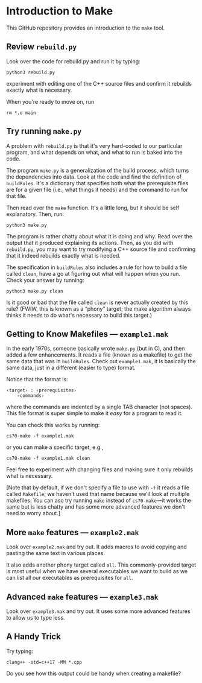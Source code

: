 # Introduction to Make

This GitHub repository provides an introduction to the `make` tool.

## Review `rebuild.py`

Look over the code for rebuild.py and run it by typing:

```
python3 rebuild.py
```

experiment with editing one of the C++ source files and confirm it rebuilds
exactly what is necessary.

When you're ready to move on, run

```
rm *.o main
```

## Try running `make.py`

A problem with `rebuild.py` is that it's very hard-coded to our particular
program, and what depends on what, and what to run is baked into the code.

The program `make.py` is a generalization of the build process, which turns
the dependencies into data.  Look at the code and find the definition of
`buildRules`.  It's a dictionary that specifies both what the prerequisite
files are for a given file (i.e., what things it needs) and the command to
run for that file.

Then read over the `make` function.  It's a little long, but it should be
self explanatory.  Then, run:

```
python3 make.py
```

The program is rather chatty about what it is doing and why.  Read over
the output that it produced explaining its actions.  Then, as you did with
`rebuild.py`, you may want to try modifying a C++ source file and confirming
that it indeed rebuilds exactly what is needed.

The specification in `buildRules` also includes a rule for how to build a file
called `clean`, have a go at figuring out what will happen when you run.
Check your answer by running:

```
python3 make.py clean
```

Is it good or bad that the file called `clean` is never actually created by
this rule?  (FWIW, this is known as a “phony” target; the make algorithm
always thinks it needs to do what's necessary to build this target.)

## Getting to Know Makefiles — `example1.mak`

In the early 1970s, someone basically wrote `make.py` (but in C), and then
added a few enhancements.  It reads a file (known as a makefile) to get the
same data that was in `buildRules`.  Check out `example1.mak`, it is basically
the same data, just in a different (easier to type) format.

Notice that the format is:

```
‹target› : ‹prerequisites›
    ‹commands›
```

where the commands are indented by a single TAB character (not spaces).  This
file format is super simple to make it _easy_ for a program to read it.

You can check this works by running:

```
cs70-make -f example1.mak
```

or you can make a specific target, e.g.,

```
cs70-make -f example1.mak clean
```

Feel free to experiment with changing files and making sure it only rebuilds
what is necessary.

[Note that by default, if we don't specify a file to use with `-f` it reads
a file called `Makefile`; we haven't used that name because we'll look at
multiple makefiles.  You can aso try running `make` instead of `cs70-make`—it
works the same but is less chatty and has some more advanced features we don't
need to worry about.]

## More `make` features — `example2.mak`

Look over `example2.mak` and try out.  It adds macros to avoid copying and
pasting the same text in various places.

It also adds another phony target called `all`.  This commonly-provided target
is most useful when we have several executables we want to build as we can
list all our executables as prerequisites for `all`.

## Advanced `make` features — `example3.mak`

Look over `example3.mak` and try out.  It uses some more advanced features
to allow us to type less.

## A Handy Trick

Try typing:

```
clang++ -std=c++17 -MM *.cpp
```

Do you see how this output could be handy when creating a makefile?
